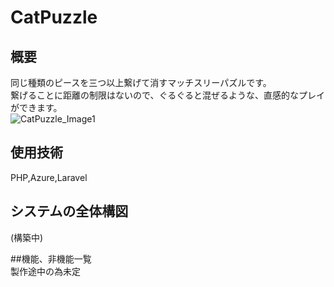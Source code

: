 # CatPuzzle  

## 概要  
同じ種類のピースを三つ以上繋げて消すマッチスリーパズルです。  
繋げることに距離の制限はないので、ぐるぐると混ぜるような、直感的なプレイができます。  
![CatPuzzle_Image1](https://github.com/user-attachments/assets/50b53e24-0430-4971-b0ff-f0533d97fa1c)  

## 使用技術  

PHP,Azure,Laravel  

## システムの全体構図  
(構築中)  

##機能、非機能一覧  
製作途中の為未定  

